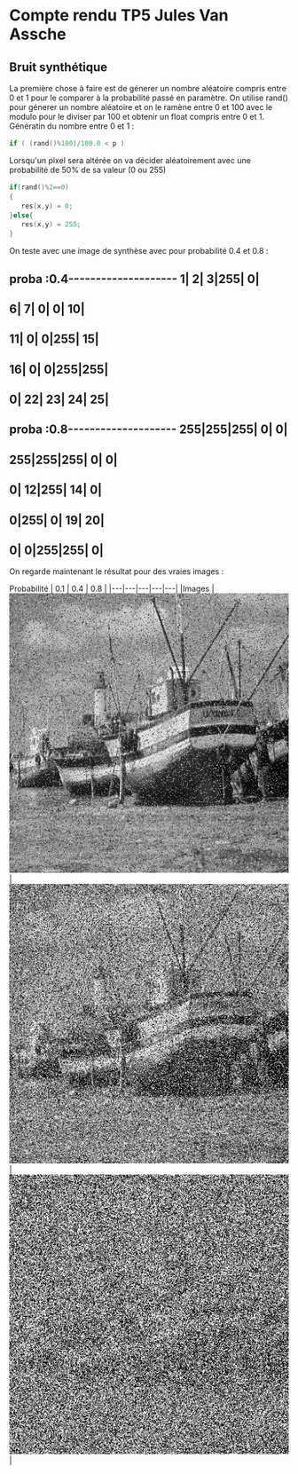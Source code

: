 # Compte rendu TP5 Jules Van Assche

## Bruit synthétique

La première chose à faire est de génerer un nombre aléatoire compris entre 0 et 1 pour le comparer
à la probabilité passé en paramètre. On utilise rand() pour génerer un nombre aléatoire et on le 
ramène entre 0 et 100 avec le modulo pour le diviser par 100 et obtenir un float compris entre 0 et 1.
Génératin du nombre entre 0 et 1 :

```c++
if ( (rand()%100)/100.0 < p )
```

Lorsqu'un pixel sera altérée on va décider aléatoirement avec une probabilité de 50% 
de sa valeur (0 ou 255)

```c++
if(rand()%2==0)
{
   res(x,y) = 0;
}else{
   res(x,y) = 255;
}
```


On teste avec une image de synthèse avec pour probabilité 0.4 et 0.8 :

proba :0.4--------------------
  1|  2|  3|255|  0|
--------------------
  6|  7|  0|  0| 10|
--------------------
 11|  0|  0|255| 15|
--------------------
 16|  0|  0|255|255|
--------------------
  0| 22| 23| 24| 25|
--------------------

proba :0.8--------------------
255|255|255|  0|  0|
--------------------
255|255|255|  0|  0|
--------------------
  0| 12|255| 14|  0|
--------------------
  0|255|  0| 19| 20|
--------------------
  0|  0|255|255|  0|
--------------------

On regarde maintenant le résultat pour des vraies images :

Probabilité |  0.1 |  0.4 |  0.8 | 
|---|---|---|---|---|
|Images | ![impulseNoise](src/imagesCompteRendu/boatImpulseNoise1.png)  | ![impulseNoise](src/imagesCompteRendu/boatImpulseNoise4.png) | ![impulseNoise](src/imagesCompteRendu/boatImpulseNoise8.png) |


